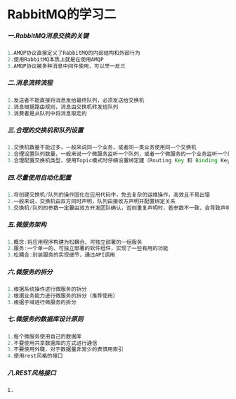 # RabbitMQ的学习二

##### 一.RabbitMQ消息交换的关键

```java
1.AMQP协议直接定义了RabbitMQ的内部结构和外部行为
2.使用RabbitMQ本质上就是在使用AMQP
3.AMQP协议被多种消息中间件使用，可以举一反三
```

##### 二.消息流转流程

```java
1.发送者不能直接将消息发给最终队列，必须发送给交换机
2.消息根据路由规则，消息由交换机转发给队列
3.消费者是从队列中将消息取走的
```

##### 三.合理的交换机和队列设置

```java
1.交换机数量不能过多，一般来说同一个业务，或者同一类业务使用同一个交换机
2.合理设置队列数量，一般来说一个微服务监听一个队列，或者一个微服务的一个业务监听一个队列
3.合理配置交换机类型，使用Topic模式时仔细设置绑定建（Routing Key 和 Binding Key）
```

##### 四.尽量使用自动化配置

```java
1.将创建交换机/队列的操作固化在应用代码中，免去复杂的运维操作，高效且不易出错
2.一般来说，交换机由双方同时声明，队列由接收方声明并配置绑定关系
3.交换机/队列的参数一定要由双方开发团队确认，否则重复声明时，若参数不一致，会导致声明失败
```

##### 五.微服务架构

```java
1.概念:将应用程序构建为松耦合、可独立部署的一组服务
2.服务:一个单一的、可独立部署的软件组件，实现了一些有用的功能
3.松耦合:封装服务的实现细节，通过API调用
```

##### 六.微服务的拆分

```java
1.根据系统操作进行微服务的拆分
2.根据业务能力进行微服务的拆分（推荐使用）
3.根据子域进行微服务的拆分
```

##### 七.微服务的数据库设计原则

```java
1.每个微服务使用自己的数据库
2.不要使用共享数据库的方式进行通信
3.不要使用外键，对于数据量非常少的表慎用索引
4.使用rest风格的接口
```

##### 八.REST风格接口

```
1.
```

